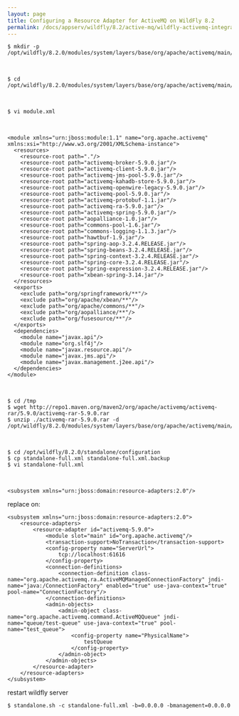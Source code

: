 ```yaml
---
layout: page
title: Configuring a Resource Adapter for ActiveMQ on WildFly 8.2
permalink: /docs/appserv/wildfly/8.2/active-mq/wildfly-activemq-integration-as-application/5.9.0/
---
```



    $ mkdir -p /opt/wildfly/8.2.0/modules/system/layers/base/org/apache/activemq/main/

<br/>

    $ cd /opt/wildfly/8.2.0/modules/system/layers/base/org/apache/activemq/main/

<br/>

    $ vi module.xml

<br/>

    <module xmlns="urn:jboss:module:1.1" name="org.apache.activemq" xmlns:xsi="http://www.w3.org/2001/XMLSchema-instance">
      <resources>
        <resource-root path="."/>
        <resource-root path="activemq-broker-5.9.0.jar"/>
        <resource-root path="activemq-client-5.9.0.jar"/>
        <resource-root path="activemq-jms-pool-5.9.0.jar"/>
        <resource-root path="activemq-kahadb-store-5.9.0.jar"/>
        <resource-root path="activemq-openwire-legacy-5.9.0.jar"/>
        <resource-root path="activemq-pool-5.9.0.jar"/>
        <resource-root path="activemq-protobuf-1.1.jar"/>
        <resource-root path="activemq-ra-5.9.0.jar"/>
        <resource-root path="activemq-spring-5.9.0.jar"/>
        <resource-root path="aopalliance-1.0.jar"/>
        <resource-root path="commons-pool-1.6.jar"/>
        <resource-root path="commons-logging-1.1.3.jar"/>
        <resource-root path="hawtbuf-1.9.jar"/>
        <resource-root path="spring-aop-3.2.4.RELEASE.jar"/>
        <resource-root path="spring-beans-3.2.4.RELEASE.jar"/>
        <resource-root path="spring-context-3.2.4.RELEASE.jar"/>
        <resource-root path="spring-core-3.2.4.RELEASE.jar"/>
        <resource-root path="spring-expression-3.2.4.RELEASE.jar"/>
        <resource-root path="xbean-spring-3.14.jar"/>
      </resources>
      <exports>
        <exclude path="org/springframework/**"/>
        <exclude path="org/apache/xbean/**"/>
        <exclude path="org/apache/commons/**"/>
        <exclude path="org/aopalliance/**"/>
        <exclude path="org/fusesource/**"/>
      </exports>
      <dependencies>
        <module name="javax.api"/>
        <module name="org.slf4j"/>
        <module name="javax.resource.api"/>
        <module name="javax.jms.api"/>
        <module name="javax.management.j2ee.api"/>
      </dependencies>
    </module>

<br/>


    $ cd /tmp
    $ wget http://repo1.maven.org/maven2/org/apache/activemq/activemq-rar/5.9.0/activemq-rar-5.9.0.rar
    $ unzip ./activemq-rar-5.9.0.rar -d /opt/wildfly/8.2.0/modules/system/layers/base/org/apache/activemq/main/


<br/>

    $ cd /opt/wildfly/8.2.0/standalone/configuration
    $ cp standalone-full.xml standalone-full.xml.backup
    $ vi standalone-full.xml

<br/>

    <subsystem xmlns="urn:jboss:domain:resource-adapters:2.0"/>


replace on:


    <subsystem xmlns="urn:jboss:domain:resource-adapters:2.0">
        <resource-adapters>
            <resource-adapter id="activemq-5.9.0">
                <module slot="main" id="org.apache.activemq"/>
                <transaction-support>NoTransaction</transaction-support>
                <config-property name="ServerUrl">
                    tcp://localhost:61616
                </config-property>
                <connection-definitions>
                    <connection-definition class-name="org.apache.activemq.ra.ActiveMQManagedConnectionFactory" jndi-name="java:/ConnectionFactory" enabled="true" use-java-context="true" pool-name="ConnectionFactory"/>
                </connection-definitions>
                <admin-objects>
                    <admin-object class-name="org.apache.activemq.command.ActiveMQQueue" jndi-name="queue/test-queue" use-java-context="true" pool-name="test_queue">
                        <config-property name="PhysicalName">
                            testQueue
                        </config-property>
                    </admin-object>
                </admin-objects>
            </resource-adapter>
        </resource-adapters>
    </subsystem>


restart wildfly server

    $ standalone.sh -c standalone-full.xml -b=0.0.0.0 -bmanagement=0.0.0.0
